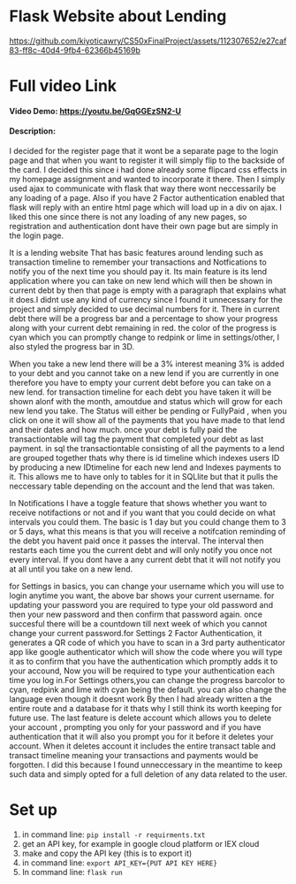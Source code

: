 # Flask Website about Lending 


https://github.com/kiyoticawry/CS50xFinalProject/assets/112307652/e27caf83-ff8c-40d4-9fb4-62366b45169b

# Full video Link

#### Video Demo:  https://youtu.be/GqGGEzSN2-U
#### Description:

I decided for the register page that it wont be a separate page to the login page and that when you want to register it will simply flip to the backside of the card. I decided this since i had done already some flipcard css effects in my homepage assignment and wanted to incorporate it there. Then I simply used ajax to communicate with flask that way there wont neccessarily be any loading of a page. Also if you have 2 Factor authentication enabled that flask will reply with an entire html page which will load up in a div on ajax. I liked this one since there is not any loading of any new pages, so registration and authentication dont have their own page but are simply in the login page.

It is a lending website That has basic features around lending such as transaction timeline to remember your transactions and Notfications to notify you of the next time you should pay it. Its main feature is its lend application where you can take on new lend which will then be shown in current debt by then that page is empty with a paragraph that explains what it does.I didnt use any kind of currency since I found it unnecessary for the project and simply decided to use decimal numbers for it. There in current debt there will be a progress bar and a percentage to show your progress along with your current debt remaining in red. the color of the progress is cyan which you can promptly change to redpink or lime in settings/other, I also styled the progress bar in 3D.

When you take a new lend there will be a 3% interest meaning 3% is added to your debt and you cannot take on a new lend if you are currently in one therefore you have to empty your current debt before you can take on a new lend. for transaction timeline for each debt you have taken it will be shown alonf with the month, amoutdue and status which will grow for each new lend you take.  The Status will either be pending or FullyPaid , when you click on one it will show all of the payments that you have made to that lend and their dates and how much. once your debt is fully paid the transactiontable will tag the payment that completed your debt as last payment. in sql the transactiontable consisting of all the payments to a lend are grouped together thats why there is id timeline which indexes users ID by producing a new IDtimeline for each new lend and Indexes payments to it. This allows me to have only to tables for it in SQLlite but that it pulls the neccessary table depending on the account and the lend that was taken.

In Notifications I have a toggle feature that shows whether you want to receive notifactions or not and if you want that you could decide on what intervals you could them. The basic is 1 day but you could change them to 3 or 5 days, what this means is that you will receive a notifcation reminding of the debt you havent paid once it passes the interval. The interval then restarts each time you the current debt and will only notify you once not every interval. If you dont have a any current debt that it will not notify you at all until you take on a new lend.

for Settings in basics, you can change your username which you will use to login anytime you want, the above bar shows your current username. for updating your password you are required to type your old password and then your new password and then confirm that password again. once succesful there will be a countdown till next week of which you cannot change your current password.for Settings 2 Factor Authentication, it generates a QR code of which you have to scan in a 3rd party authenticator app like google authenticator which will show the code where you will type it as to confirm that you have the authentication which promptly adds it to your accound, Now you will be required to type your authentication each time you log in.For Settings others,you can change the progress barcolor to cyan, redpink and lime with cyan being the default. you can also change the language even though it doesnt work By then I had already written a the entire route and a database for it thats why I still think its worth keeping for future use. The last feature is delete account which allows you to delete your account , prompting you only for your password and if you have authentication that it will also you prompt you for it before it deletes your account. When it deletes account it includes the entire transact table and transact timeline meaning your transactions and payments would be forgotten. I did this because I found unneccessary in the meantime to keep such data and simply opted for a full deletion of any data related to the user.



# Set up
 1. in command line: ```pip install -r requirments.txt```
 2. get an API key, for example in google cloud platform or IEX cloud
 3. make and copy the API key (this is to export it)
 4. in command line: ```export API_KEY={PUT API KEY HERE}```
 5. In command line: ```flask run```
   

